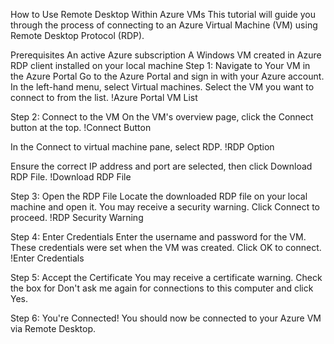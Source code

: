 How to Use Remote Desktop Within Azure VMs
This tutorial will guide you through the process of connecting to an Azure Virtual Machine (VM) using Remote Desktop Protocol (RDP).

Prerequisites
An active Azure subscription
A Windows VM created in Azure
RDP client installed on your local machine
Step 1: Navigate to Your VM in the Azure Portal
Go to the Azure Portal and sign in with your Azure account.
In the left-hand menu, select Virtual machines.
Select the VM you want to connect to from the list.
!Azure Portal VM List

Step 2: Connect to the VM
On the VM's overview page, click the Connect button at the top.
!Connect Button

In the Connect to virtual machine pane, select RDP.
!RDP Option

Ensure the correct IP address and port are selected, then click Download RDP File.
!Download RDP File

Step 3: Open the RDP File
Locate the downloaded RDP file on your local machine and open it.
You may receive a security warning. Click Connect to proceed.
!RDP Security Warning

Step 4: Enter Credentials
Enter the username and password for the VM. These credentials were set when the VM was created.
Click OK to connect.
!Enter Credentials

Step 5: Accept the Certificate
You may receive a certificate warning. Check the box for Don't ask me again for connections to this computer and click Yes.

Step 6: You're Connected!
You should now be connected to your Azure VM via Remote Desktop.
